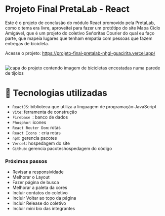 # Projeto Final PretaLab - React

Este é o projeto de conclusão do módulo React promovido pela PretaLab, como o tema era livre,
aproveitei para fazer um protótipo do site Mapa Ciclo Amigável, que é um projeto do coletivo 
Señoritas Courier do qual eu faço parte, que mapeia lugares que tenham empatia com pessoas
que fazem entregas de bicicleta. 


Acesse o projeto:  <https://projeto-final-pretalab-nhgl-guacirita.vercel.app/>  <br /> <br />


![capa do projeto contendo imagem de bicicletas encostadas numa parede de tijolos](https://user-images.githubusercontent.com/105980540/192934071-656fa189-0b2d-4da5-8256-e38e647ef135.png)



# :hammer: Tecnologias utilizadas

- `ReactJS`: biblioteca que utiliza a linguagem de programação JavaScript
- `Vite`: ferramenta de construção 
- `Firebase `: banco de dados
- `Phosphor`: icones
- `React Router Dom`: rotas
- `React Icons `: cria rotas
- `npm`: gerencia  pacotes
- `Vercel`: hospedagem do site
- `Github`: gerencia  pacoteshospedagem do código <br />

### Próximos passos

- Revisar a responsividade
- Melhorar o Layout
- Fazer página de busca
- Melhorar a paleta da cores
- Incluir contatos do coletivo
- Incluir Voltar ao topo da página
- Incluir Release do coletivo
- Incluir mini bio das integrantes


	
	
	
 
 	
